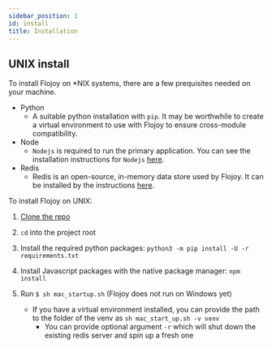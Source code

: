 ```yaml
---
sidebar_position: 1
id: install
title: Installation
---
```



## UNIX install

To install Flojoy on *NIX systems, there are a few prequisites needed on your machine. 
- Python
  - A suitable python installation with `pip`. It may be worthwhile to create a virtual environment to use with Flojoy to ensure cross-module compatibility.
- Node
  - `Nodejs` is required to run the primary application. You can see the installation instructions for `Nodejs` [here](https://nodejs.org/en/download/package-manager/).
- Redis
  - Redis is an open-source, in-memory data store used by Flojoy. It can be installed by the instructions [here](https://redis.io/docs/getting-started/installation/).

To install Flojoy on UNIX:

1. [Clone the repo](https://github.com/flojoy-io/flojoy-desktop)
2. `cd` into the project root
3. Install the required python packages: `python3 -m pip install -U -r requirements.txt`
4. Install Javascript packages with the native package manager: `npm install`
5. Run `$ sh mac_startup.sh` (Flojoy does not run on Windows yet)

   - If you have a virtual environment installed, you can provide the path to the folder of the venv as `sh mac_start_up.sh -v venv`
     - You can provide optional argument `-r` which will shut down the existing redis server and spin up a fresh one

